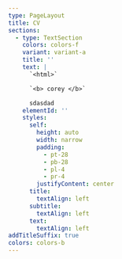 ```yaml
---
type: PageLayout
title: CV
sections:
  - type: TextSection
    colors: colors-f
    variant: variant-a
    title: ''
    text: |
      `<html>`

      `<b> corey </b>`

      sdasdad
    elementId: ''
    styles:
      self:
        height: auto
        width: narrow
        padding:
          - pt-28
          - pb-28
          - pl-4
          - pr-4
        justifyContent: center
      title:
        textAlign: left
      subtitle:
        textAlign: left
      text:
        textAlign: left
addTitleSuffix: true
colors: colors-b
---
```

